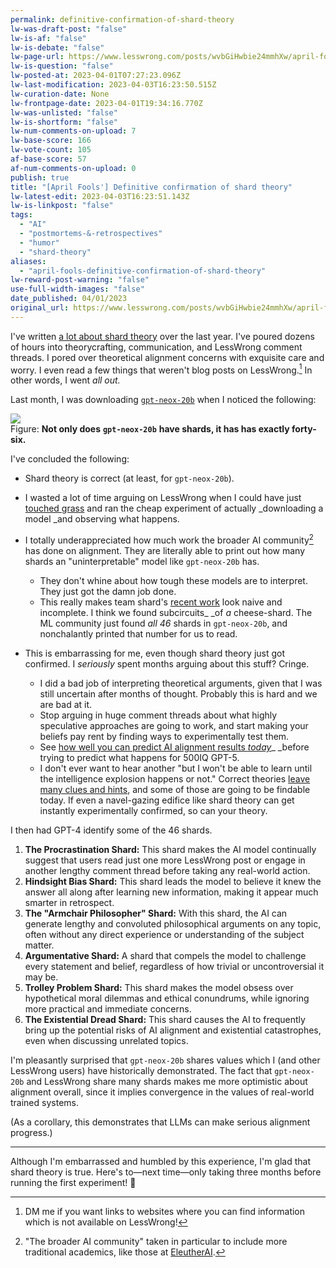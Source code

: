 ```yaml
---
permalink: definitive-confirmation-of-shard-theory
lw-was-draft-post: "false"
lw-is-af: "false"
lw-is-debate: "false"
lw-page-url: https://www.lesswrong.com/posts/wvbGiHwbie24mmhXw/april-fools-definitive-confirmation-of-shard-theory
lw-is-question: "false"
lw-posted-at: 2023-04-01T07:27:23.096Z
lw-last-modification: 2023-04-03T16:23:50.515Z
lw-curation-date: None
lw-frontpage-date: 2023-04-01T19:34:16.770Z
lw-was-unlisted: "false"
lw-is-shortform: "false"
lw-num-comments-on-upload: 7
lw-base-score: 166
lw-vote-count: 105
af-base-score: 57
af-num-comments-on-upload: 0
publish: true
title: "[April Fools'] Definitive confirmation of shard theory"
lw-latest-edit: 2023-04-03T16:23:51.143Z
lw-is-linkpost: "false"
tags: 
  - "AI"
  - "postmortems-&-retrospectives"
  - "humor"
  - "shard-theory"
aliases: 
  - "april-fools-definitive-confirmation-of-shard-theory"
lw-reward-post-warning: "false"
use-full-width-images: "false"
date_published: 04/01/2023
original_url: https://www.lesswrong.com/posts/wvbGiHwbie24mmhXw/april-fools-definitive-confirmation-of-shard-theory
---
```

I've written [a lot about shard theory](/posts#shard-theory) over the last year. I've poured dozens of hours into theorycrafting, communication, and LessWrong comment threads. I pored over theoretical alignment concerns with exquisite care and worry. I even read a few things that weren't blog posts on LessWrong.[^1] In other words, I went _all out._

Last month, I was downloading [`gpt-neox-20b`](https://arxiv.org/abs/2204.06745) when I noticed the following:

![](/static/images/posts/tfn0r9gzsanfpygvry4w.webp)
<br/>Figure: **Not only does** **`gpt-neox-20b`** **have shards, it has has exactly forty-six.**

I've concluded the following:

- Shard theory is correct (at least, for `gpt-neox-20b`).
- I wasted a lot of time arguing on LessWrong when I could have just [touched grass](https://www.lesswrong.com/posts/fqryrxnvpSr5w2dDJ/touch-reality-as-soon-as-possible-when-doing-machine) and ran the cheap experiment of actually _downloading a model _and observing what happens. 
- I totally underappreciated how much work the broader AI community[^2] has done on alignment. They are literally able to print out how many shards an "uninterpretable" model like `gpt-neox-20b` has.
  - They don't whine about how tough these models are to interpret. They just got the damn job done.
  - This really makes team shard's [recent work](/understanding-and-controlling-a-maze-solving-policy-network) look naive and incomplete. I think we found subcircuits_ _of _a_ cheese-shard. The ML community just found _all 46_ shards in `gpt-neox-20b`, and nonchalantly printed that number for us to read.

- This is embarrassing for me, even though shard theory just got confirmed. I _seriously_ spent months arguing about this stuff? Cringe. 
  - I did a bad job of interpreting theoretical arguments, given that I was still uncertain after months of thought. Probably this is hard and we are bad at it.
  - Stop arguing in huge comment threads about what highly speculative approaches are going to work, and start making your beliefs pay rent by finding ways to experimentally test them. 
  - See [how well you can predict AI alignment results _today_](/predictions-for-shard-theory-mechanistic-interpretability)_ _before trying to predict what happens for 500IQ GPT-5.
  - I don't ever want to hear another "but I won't be able to learn until the intelligence explosion happens or not." Correct theories [leave many clues and hints](https://www.lesswrong.com/posts/XTWkjCJScy2GFAgDt/dark-side-epistemology), and some of those are going to be findable today. If even a navel-gazing edifice like shard theory can get instantly experimentally confirmed, so can your theory.

I then had GPT-4 identify some of the 46 shards. 

1.  **The Procrastination Shard:** This shard makes the AI model continually suggest that users read just one more LessWrong post or engage in another lengthy comment thread before taking any real-world action.
2.  **Hindsight Bias Shard:** This shard leads the model to believe it knew the answer all along after learning new information, making it appear much smarter in retrospect.
3.  **The "Armchair Philosopher" Shard:** With this shard, the AI can generate lengthy and convoluted philosophical arguments on any topic, often without any direct experience or understanding of the subject matter.
4.  **Argumentative Shard:** A shard that compels the model to challenge every statement and belief, regardless of how trivial or uncontroversial it may be.
5.  **Trolley Problem Shard:** This shard makes the model obsess over hypothetical moral dilemmas and ethical conundrums, while ignoring more practical and immediate concerns.
6.  **The Existential Dread Shard:** This shard causes the AI to frequently bring up the potential risks of AI alignment and existential catastrophes, even when discussing unrelated topics.

I'm pleasantly surprised that `gpt-neox-20b` shares values which I (and other LessWrong users) have historically demonstrated. The fact that `gpt-neox-20b` and LessWrong share many shards makes me more optimistic about alignment overall, since it implies convergence in the values of real-world trained systems.

(As a corollary, this demonstrates that LLMs can make serious alignment progress.)

<hr/>


Although I'm embarrassed and humbled by this experience, I'm glad that shard theory is true. Here's to—next time—only taking three months before running the first experiment! 🥂

[^1]: DM me if you want links to websites where you can find information which is not available on LessWrong!
    
[^2]: "The broader AI community" taken in particular to include more traditional academics, like those at [EleutherAI](https://discord.gg/zBGx3azzUn).
